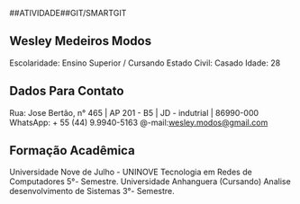 ##ATIVIDADE##GIT/SMARTGIT

Wesley Medeiros Modos
--------------------------------------------------------------------------------------------------------
Escolaridade: Ensino Superior / Cursando
Estado Civil: Casado
Idade: 28

Dados Para Contato
--------------------------------------------------------------------------------------------------------
Rua: Jose Bertão, n° 465 | AP 201 - B5 | JD - indutrial | 86990-000
WhatsApp: + 55 (44) 9.9940-5163
@-mail:wesley.modos@gmail.com 

Formação Acadêmica
--------------------------------------------------------------------------------------------------------
Universidade Nove de Julho - UNINOVE
Tecnologia em Redes de Computadores
5°- Semestre.
Universidade Anhanguera
(Cursando) Analise desenvolvimento
de Sistemas 3°- Semestre.

